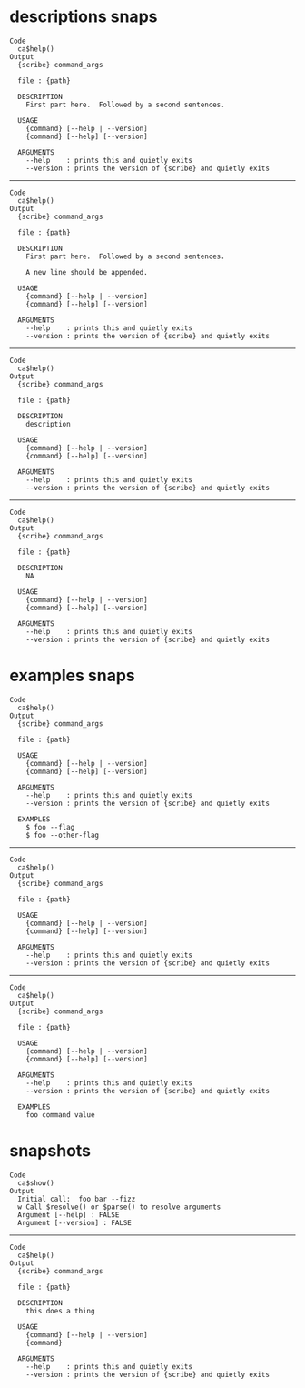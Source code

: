 # descriptions snaps

    Code
      ca$help()
    Output
      {scribe} command_args
      
      file : {path}
      
      DESCRIPTION
        First part here.  Followed by a second sentences.
      
      USAGE
        {command} [--help | --version]
        {command} [--help] [--version] 
      
      ARGUMENTS
        --help    : prints this and quietly exits                   
        --version : prints the version of {scribe} and quietly exits

---

    Code
      ca$help()
    Output
      {scribe} command_args
      
      file : {path}
      
      DESCRIPTION
        First part here.  Followed by a second sentences.
      
        A new line should be appended.
      
      USAGE
        {command} [--help | --version]
        {command} [--help] [--version] 
      
      ARGUMENTS
        --help    : prints this and quietly exits                   
        --version : prints the version of {scribe} and quietly exits

---

    Code
      ca$help()
    Output
      {scribe} command_args
      
      file : {path}
      
      DESCRIPTION
        description
      
      USAGE
        {command} [--help | --version]
        {command} [--help] [--version] 
      
      ARGUMENTS
        --help    : prints this and quietly exits                   
        --version : prints the version of {scribe} and quietly exits

---

    Code
      ca$help()
    Output
      {scribe} command_args
      
      file : {path}
      
      DESCRIPTION
        NA
      
      USAGE
        {command} [--help | --version]
        {command} [--help] [--version] 
      
      ARGUMENTS
        --help    : prints this and quietly exits                   
        --version : prints the version of {scribe} and quietly exits

# examples snaps

    Code
      ca$help()
    Output
      {scribe} command_args
      
      file : {path}
      
      USAGE
        {command} [--help | --version]
        {command} [--help] [--version] 
      
      ARGUMENTS
        --help    : prints this and quietly exits                   
        --version : prints the version of {scribe} and quietly exits
      
      EXAMPLES
        $ foo --flag      
        $ foo --other-flag

---

    Code
      ca$help()
    Output
      {scribe} command_args
      
      file : {path}
      
      USAGE
        {command} [--help | --version]
        {command} [--help] [--version] 
      
      ARGUMENTS
        --help    : prints this and quietly exits                   
        --version : prints the version of {scribe} and quietly exits

---

    Code
      ca$help()
    Output
      {scribe} command_args
      
      file : {path}
      
      USAGE
        {command} [--help | --version]
        {command} [--help] [--version] 
      
      ARGUMENTS
        --help    : prints this and quietly exits                   
        --version : prints the version of {scribe} and quietly exits
      
      EXAMPLES
        foo command value

# snapshots

    Code
      ca$show()
    Output
      Initial call:  foo bar --fizz
      w Call $resolve() or $parse() to resolve arguments
      Argument [--help] : FALSE
      Argument [--version] : FALSE

---

    Code
      ca$help()
    Output
      {scribe} command_args
      
      file : {path}
      
      DESCRIPTION
        this does a thing
      
      USAGE
        {command} [--help | --version]
        {command}  
      
      ARGUMENTS
        --help    : prints this and quietly exits                   
        --version : prints the version of {scribe} and quietly exits

